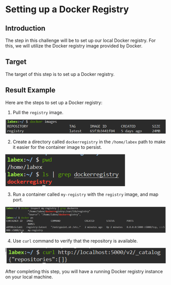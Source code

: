 # Setting up a Docker Registry

## Introduction

The step in this challenge will be to set up our local Docker registry. For this, we will utilize the Docker registry image provided by Docker.

## Target

The target of this step is to set up a Docker registry.

## Result Example

Here are the steps to set up a Docker registry:

1. Pull the `registry` image.

![challenge-deploying-local-docker-registry](assets/challenge-deploying-local-docker-registry-1-1.png)

2. Create a directory called `dockerregistry` in the `/home/labex` path to make it easier for the container image to persist.

![challenge-deploying-local-docker-registry](assets/challenge-deploying-local-docker-registry-1-2.png)

3. Run a container called `my-registry` with the `registry` image, and map port.

![challenge-deploying-local-docker-registry](assets/challenge-deploying-local-docker-registry-1-3.png)

4. Use `curl` command to verify that the repository is available.

![challenge-deploying-local-docker-registry](assets/challenge-deploying-local-docker-registry-1-4.png)

After completing this step, you will have a running Docker registry instance on your local machine.
